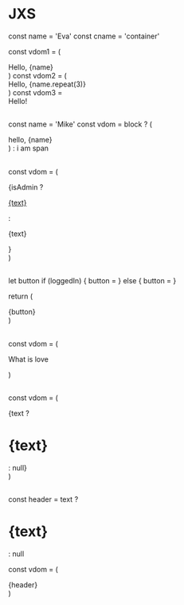 # JXS

const name = 'Eva'
const cname = 'container'

const vdom1 = (

  <div>
    Hello,
    {name}
  </div>
)
const vdom2 = (
  <div>
    Hello,
    {name.repeat(3)}
  </div>
)
const vdom3 = <div className={cname}>Hello!</div>

##

const name = 'Mike'
const vdom = block
? (

<div>
hello,
{name}
</div>
)
: <span>i am span</span>

##

const vdom = (

  <div>
    {isAdmin ? <p><a href="#">{text}</a></p> : <p>{text}</p>}
    <Hello />
  </div>
)

##

let button
if (loggedIn) {
button = <LogoutButton />
}
else {
button = <LoginButton />
}

return (

  <nav>
    <Home />
    {button}
  </nav>
)

##

const vdom = (

  <div>
    <Hello />
    <Hello />
    <AnotherComponent>
      <p>What is love</p>
    </AnotherComponent>
  </div>
)

##

const vdom = (

  <div>
    {text ? <h1>{text}</h1> : null}
    <Hello />
  </div>
)

##

const header = text ? <h1>{text}</h1> : null

const vdom = (

  <div>
    {header}
    <Hello />
  </div>
)
